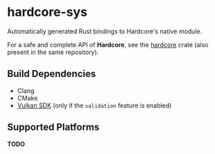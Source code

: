 # hardcore-sys

Automatically generated Rust bindings to Hardcore's native module.

For a safe and complete API of **Hardcore**, see the [hardcore](TODO) crate (also present in the same repository).

## Build Dependencies

- Clang
- CMake
- [Vulkan SDK](https://www.lunarg.com/vulkan-sdk/) (only if the `validation` feature is enabled)

## Supported Platforms

**TODO**